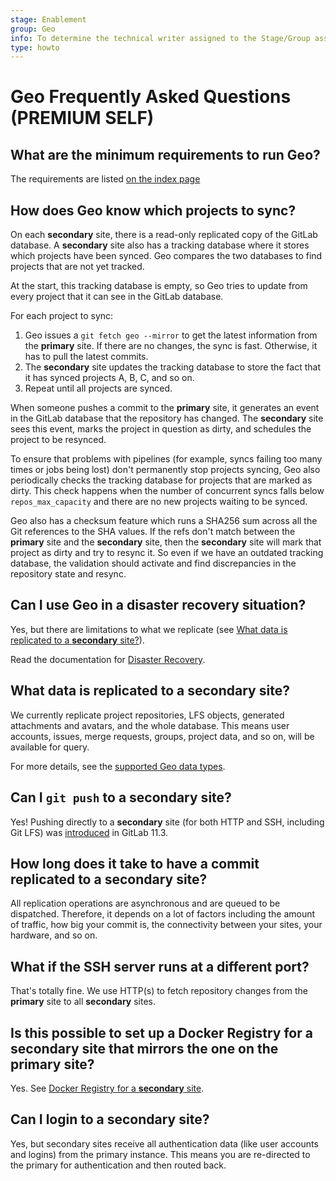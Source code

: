 ```yaml
---
stage: Enablement
group: Geo
info: To determine the technical writer assigned to the Stage/Group associated with this page, see https://about.gitlab.com/handbook/engineering/ux/technical-writing/#assignments
type: howto
---
```


# Geo Frequently Asked Questions **(PREMIUM SELF)**

## What are the minimum requirements to run Geo?

The requirements are listed [on the index page](../index.md#requirements-for-running-geo)

## How does Geo know which projects to sync?

On each **secondary** site, there is a read-only replicated copy of the GitLab database.
A **secondary** site also has a tracking database where it stores which projects have been synced.
Geo compares the two databases to find projects that are not yet tracked.

At the start, this tracking database is empty, so Geo tries to update from every project that it can see in the GitLab database.

For each project to sync:

1. Geo issues a `git fetch geo --mirror` to get the latest information from the **primary** site.
   If there are no changes, the sync is fast. Otherwise, it has to pull the latest commits.
1. The **secondary** site updates the tracking database to store the fact that it has synced projects A, B, C, and so on.
1. Repeat until all projects are synced.

When someone pushes a commit to the **primary** site, it generates an event in the GitLab database that the repository has changed.
The **secondary** site sees this event, marks the project in question as dirty, and schedules the project to be resynced.

To ensure that problems with pipelines (for example, syncs failing too many times or jobs being lost) don't permanently stop projects syncing, Geo also periodically checks the tracking database for projects that are marked as dirty. This check happens when
the number of concurrent syncs falls below `repos_max_capacity` and there are no new projects waiting to be synced.

Geo also has a checksum feature which runs a SHA256 sum across all the Git references to the SHA values.
If the refs don't match between the **primary** site and the **secondary** site, then the **secondary** site will mark that project as dirty and try to resync it.
So even if we have an outdated tracking database, the validation should activate and find discrepancies in the repository state and resync.

## Can I use Geo in a disaster recovery situation?

Yes, but there are limitations to what we replicate (see
[What data is replicated to a **secondary** site?](#what-data-is-replicated-to-a-secondary-site)).

Read the documentation for [Disaster Recovery](../disaster_recovery/index.md).

## What data is replicated to a **secondary** site?

We currently replicate project repositories, LFS objects, generated
attachments and avatars, and the whole database. This means user accounts,
issues, merge requests, groups, project data, and so on, will be available for
query.

For more details, see the [supported Geo data types](datatypes.md).

## Can I `git push` to a **secondary** site?

Yes! Pushing directly to a **secondary** site (for both HTTP and SSH, including Git LFS) was [introduced](https://about.gitlab.com/releases/2018/09/22/gitlab-11-3-released/) in GitLab 11.3.

## How long does it take to have a commit replicated to a **secondary** site?

All replication operations are asynchronous and are queued to be dispatched. Therefore, it depends on a lot of
factors including the amount of traffic, how big your commit is, the
connectivity between your sites, your hardware, and so on.

## What if the SSH server runs at a different port?

That's totally fine. We use HTTP(s) to fetch repository changes from the **primary** site to all **secondary** sites.

## Is this possible to set up a Docker Registry for a **secondary** site that mirrors the one on the **primary** site?

Yes. See [Docker Registry for a **secondary** site](docker_registry.md).

## Can I login to a secondary site?

Yes, but secondary sites receive all authentication data (like user accounts and logins) from the primary instance. This means you are re-directed to the primary for authentication and then routed back.
